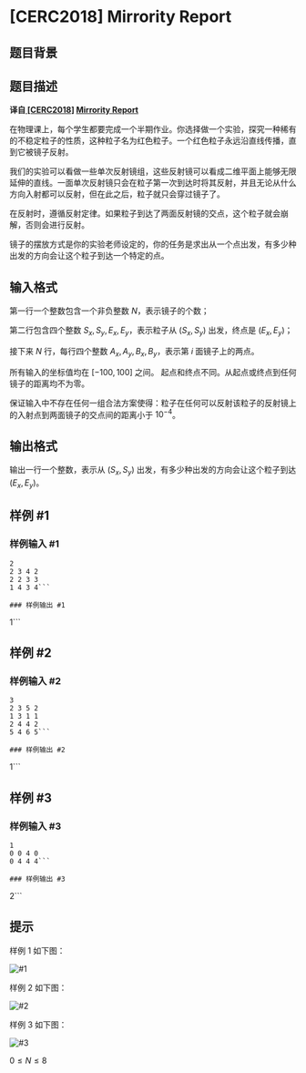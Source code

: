 # [CERC2018] Mirrority Report

## 题目背景



## 题目描述

**译自[ [CERC2018]](https://contest.felk.cvut.cz/18cerc/) [Mirrority Report](https://contest.felk.cvut.cz/18cerc/solved/report.pdf)**

在物理课上，每个学生都要完成一个半期作业。你选择做一个实验，探究一种稀有的不稳定粒子的性质，这种粒子名为红色粒子。一个红色粒子永远沿直线传播，直到它被镜子反射。

我们的实验可以看做一些单次反射镜组，这些反射镜可以看成二维平面上能够无限延伸的直线。一面单次反射镜只会在粒子第一次到达时将其反射，并且无论从什么方向入射都可以反射，但在此之后，粒子就只会穿过镜子了。

在反射时，遵循反射定律。如果粒子到达了两面反射镜的交点，这个粒子就会崩解，否则会进行反射。

镜子的摆放方式是你的实验老师设定的，你的任务是求出从一个点出发，有多少种出发的方向会让这个粒子到达一个特定的点。

## 输入格式

第一行一个整数包含一个非负整数 $N$，表示镜子的个数；

第二行包含四个整数 $S_x,S_y,E_x,E_y$，表示粒子从 $(S_x,S_y)$ 出发，终点是 $(E_x,E_y)$；

接下来 $N$ 行，每行四个整数 $A_x,A_y,B_x,B_y$，表示第 $i$ 面镜子上的两点。

所有输入的坐标值均在 $[-100,100]$ 之间。 起点和终点不同。从起点或终点到任何镜子的距离均不为零。

保证输入中不存在任何一组合法方案使得：粒子在任何可以反射该粒子的反射镜上的入射点到两面镜子的交点间的距离小于 $10^-$$^4$。

## 输出格式

输出一行一个整数，表示从 $(S_x,S_y)$ 出发，有多少种出发的方向会让这个粒子到达 $(E_x,E_y)$。

## 样例 #1

### 样例输入 #1
```
2
2 3 4 2
2 2 3 3
1 4 3 4```

### 样例输出 #1

```
1```

## 样例 #2

### 样例输入 #2
```
3
2 3 5 2
1 3 1 1
2 4 4 2
5 4 6 5```

### 样例输出 #2

```
1```

## 样例 #3

### 样例输入 #3
```
1
0 0 4 0
0 4 4 4```

### 样例输出 #3

```
2```

## 提示

样例 1 如下图：

![#1](https://cdn.luogu.com.cn/upload/image_hosting/kgu6l9nt.png)

样例 2 如下图：

![#2](https://cdn.luogu.com.cn/upload/image_hosting/wxrwuay9.png)

样例 3 如下图：

![#3](https://cdn.luogu.com.cn/upload/image_hosting/bir6zsvn.png)

$0≤N≤8$
